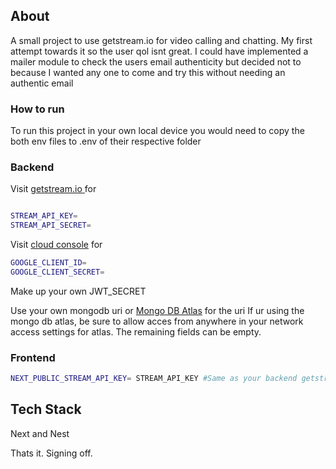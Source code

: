 ## About

A small project to use getstream.io for video calling and chatting. My first attempt towards it so the user qol isnt great. I could have implemented a mailer module to check the users email authenticity but decided not to because I wanted any one to come and try this without needing an authentic email

### How to run

To run this project in your own local device you would need to copy the both env files to .env of their respective folder

### Backend

Visit <a href='https://getstream.io/'> getstream.io </a> for

```bash

STREAM_API_KEY=
STREAM_API_SECRET=
```

Visit <a href='https://console.cloud.google.com/'>cloud console</a> for

```bash
GOOGLE_CLIENT_ID=
GOOGLE_CLIENT_SECRET=
```

Make up your own JWT_SECRET

Use your own mongodb uri or <a href='https://www.mongodb.com/'>Mongo DB Atlas</a> for the uri
If ur using the mongo db atlas, be sure to allow acces from anywhere in your network access settings for atlas.
The remaining fields can be empty.

### Frontend

```bash
NEXT_PUBLIC_STREAM_API_KEY= STREAM_API_KEY #Same as your backend getstream.io api key
```

## Tech Stack

Next and Nest

Thats it.
Signing off.
